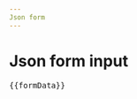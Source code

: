 ```yaml
---
Json form
---
```


<script setup>
//
import {ref} from 'vue';
import {ControlBuilder, LayoutBuilder} from '@ghentcdh/json-forms-core';
import {FormComponent} from '@ghentcdh/json-forms-vue';


const formData =  new ref({});

const schema = {
  type: 'object',
  properties: {
    id: { type: 'integer' },
    createdAt: { type: 'string', format: 'date-time' },
    name: { type: 'string' },
    firstname: { type: 'string' },
    age: { type: 'integer' },
    total: { type: 'number' },
    boolean: { type: 'boolean' },
    comment: { type: 'string' },
    autocomplete: { type: 'string' },
    emails: {
      type: 'array',
      items: {
        type: 'object',
        properties: {
          id: { type: 'integer' },
          createdAt: { type: 'string', format: 'date-time' },
          email: { type: 'string' },
        },
        required: ['id', 'createdAt', 'email'],
        additionalProperties: false,
      },
    },
  },
  required: ['name'],
  additionalProperties: false,
};

const uischema = LayoutBuilder.vertical()
    .addControls(
      LayoutBuilder.horizontal().addControls(
        ControlBuilder.properties('name'),
        ControlBuilder.properties('firstname'),
      ),
      LayoutBuilder.horizontal().addControls(
        ControlBuilder.properties('age').width('xs'),
        ControlBuilder.properties('total'),
        ControlBuilder.properties('boolean'),
      ),
      LayoutBuilder.horizontal()
        .addControls
        // ControlBuilder.properties('comment').textArea(),
        (),
      LayoutBuilder.horizontal().addControls(
        ControlBuilder.properties('autocomplete').autocomplete({}),
      ),
      LayoutBuilder.horizontal().addControls(
        ControlBuilder.properties('emails').detail(
          LayoutBuilder.horizontal().addControls(
            ControlBuilder.properties('email'),
          ),
        ),
      ),
    )
    .build()

</script>

# Json form input

<div>
<FormComponent :schema="schema"
                :uischema="uischema"    
                v-model="formData" />
<pre>{{formData}}</pre>
</div>
